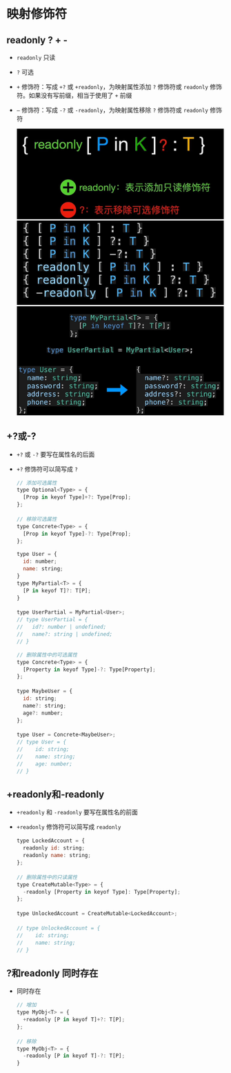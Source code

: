 # 映射修饰符

## readonly ? + -

+ `readonly` 只读

+ `?` 可选

+ `+` 修饰符：写成 `+?` 或 `+readonly`，为映射属性添加 `?` 修饰符或 `readonly` 修饰符。如果没有写前缀，相当于使用了 `+` 前缀
+ `–` 修饰符：写成 `-?` 或 `-readonly`，为映射属性移除 `?` 修饰符或 `readonly` 修饰符

  ![修饰符1](image/修饰符1.png)
  ![修饰符2](image/修饰符2.png)
  ![修饰符3](image/修饰符3.png)

## +?或-?

+ `+?` 或 `-?` 要写在属性名的后面

+ `+?` 修饰符可以简写成 `?`

  ```js
  // 添加可选属性
  type Optional<Type> = {
    [Prop in keyof Type]+?: Type[Prop];
  };

  // 移除可选属性
  type Concrete<Type> = {
    [Prop in keyof Type]-?: Type[Prop];
  };
  ```

  ```js
  type User = {
    id: number;
    name: string;
  }
  type MyPartial<T> = {
    [P in keyof T]?: T[P];
  }

  type UserPartial = MyPartial<User>;
  // type UserPartial = {
  //   id?: number | undefined;
  //   name?: string | undefined;
  // }
  ```

  ```js
  // 删除属性中的可选属性
  type Concrete<Type> = {
    [Property in keyof Type]-?: Type[Property];
  };

  type MaybeUser = {
    id: string;
    name?: string;
    age?: number;
  };

  type User = Concrete<MaybeUser>;
  // type User = {
  //    id: string;
  //    name: string;
  //    age: number;
  // }
  ```

## +readonly和-readonly

+ `+readonly` 和 `-readonly` 要写在属性名的前面

+ `+readonly` 修饰符可以简写成 `readonly`

  ```js
  type LockedAccount = {
    readonly id: string;
    readonly name: string;
  };

  // 删除属性中的只读属性
  type CreateMutable<Type> = {
    -readonly [Property in keyof Type]: Type[Property];
  };

  type UnlockedAccount = CreateMutable<LockedAccount>;

  // type UnlockedAccount = {
  //    id: string;
  //    name: string;
  // }
  ```

## ?和readonly 同时存在

+ 同时存在

  ```js
  // 增加
  type MyObj<T> = {
    +readonly [P in keyof T]+?: T[P];
  };

  // 移除
  type MyObj<T> = {
    -readonly [P in keyof T]-?: T[P];
  }
  ```
